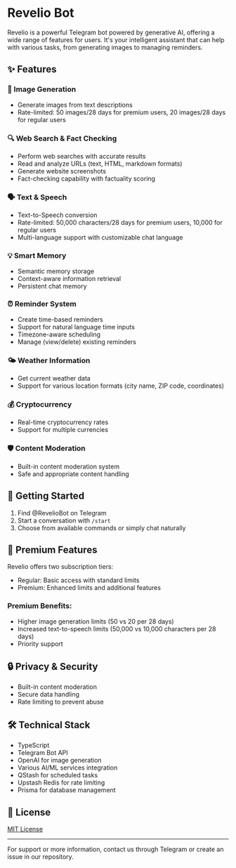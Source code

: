 # Revelio Bot

Revelio is a powerful Telegram bot powered by generative AI, offering a wide range of features for users. It's your intelligent assistant that can help with various tasks, from generating images to managing reminders.

## ✨ Features

### 🎨 Image Generation
- Generate images from text descriptions
- Rate-limited: 50 images/28 days for premium users, 20 images/28 days for regular users

### 🔍 Web Search & Fact Checking
- Perform web searches with accurate results
- Read and analyze URLs (text, HTML, markdown formats)
- Generate website screenshots
- Fact-checking capability with factuality scoring

### 🗣️ Text & Speech
- Text-to-Speech conversion
- Rate-limited: 50,000 characters/28 days for premium users, 10,000 for regular users
- Multi-language support with customizable chat language

### 💡 Smart Memory
- Semantic memory storage
- Context-aware information retrieval
- Persistent chat memory

### ⏰ Reminder System
- Create time-based reminders
- Support for natural language time inputs
- Timezone-aware scheduling
- Manage (view/delete) existing reminders

### 🌤️ Weather Information
- Get current weather data
- Support for various location formats (city name, ZIP code, coordinates)

### 💰 Cryptocurrency
- Real-time cryptocurrency rates
- Support for multiple currencies

### 🛡️ Content Moderation
- Built-in content moderation system
- Safe and appropriate content handling

## 🚀 Getting Started

1. Find @RevelioBot on Telegram
2. Start a conversation with `/start`
3. Choose from available commands or simply chat naturally

## 💎 Premium Features

Revelio offers two subscription tiers:
- Regular: Basic access with standard limits
- Premium: Enhanced limits and additional features

### Premium Benefits:
- Higher image generation limits (50 vs 20 per 28 days)
- Increased text-to-speech limits (50,000 vs 10,000 characters per 28 days)
- Priority support

## 🔒 Privacy & Security

- Built-in content moderation
- Secure data handling
- Rate limiting to prevent abuse

## 🛠️ Technical Stack

- TypeScript
- Telegram Bot API
- OpenAI for image generation
- Various AI/ML services integration
- QStash for scheduled tasks
- Upstash Redis for rate limiting
- Prisma for database management

## 📝 License

[MIT License](LICENSE)

---

For support or more information, contact us through Telegram or create an issue in our repository.
